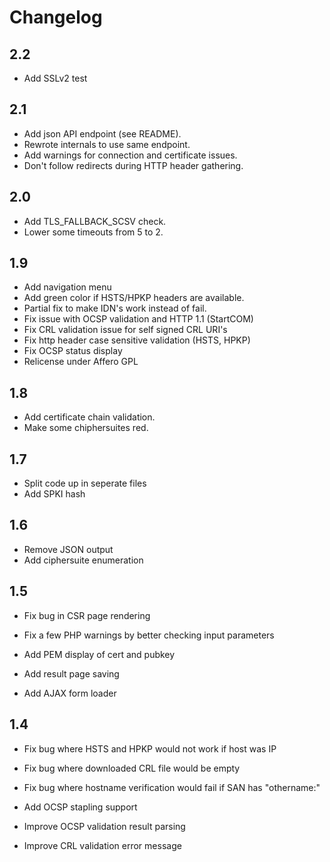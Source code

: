 # Changelog

## 2.2

- Add SSLv2 test

## 2.1

- Add json API endpoint (see README).
- Rewrote internals to use same endpoint.
- Add warnings for connection and certificate issues.
- Don't follow redirects during HTTP header gathering.

## 2.0

- Add TLS_FALLBACK_SCSV check.
- Lower some timeouts from 5 to 2.

## 1.9

- Add navigation menu
- Add green color if HSTS/HPKP headers are available.
- Partial fix to make IDN's work instead of fail.
- Fix issue with OCSP validation and HTTP 1.1 (StartCOM)
- Fix CRL validation issue for self signed CRL URI's
- Fix http header case sensitive validation (HSTS, HPKP)
- Fix OCSP status display
- Relicense under Affero GPL

## 1.8

- Add certificate chain validation.
- Make some chiphersuites red.

## 1.7

- Split code up in seperate files
- Add SPKI hash

## 1.6

- Remove JSON output
- Add ciphersuite enumeration

## 1.5

- Fix bug in CSR page rendering
- Fix a few PHP warnings by better checking input parameters

- Add PEM display of cert and pubkey
- Add result page saving
- Add AJAX form loader

## 1.4

- Fix bug where HSTS and HPKP would not work if host was IP
- Fix bug where downloaded CRL file would be empty
- Fix bug where hostname verification would fail if SAN has "othername:<unsupported>"

- Add OCSP stapling support

- Improve OCSP validation result parsing
- Improve CRL validation error message
